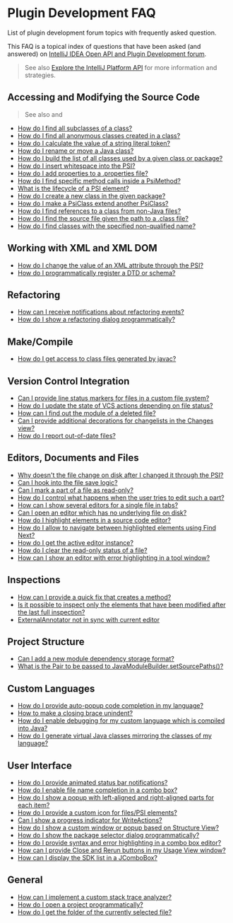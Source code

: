 <!-- Copyright 2000-2023 JetBrains s.r.o. and contributors. Use of this source code is governed by the Apache 2.0 license. -->

# Plugin Development FAQ

<link-summary>List of plugin development forum topics with frequently asked question.</link-summary>

This FAQ is a topical index of questions that have been asked (and answered) on [IntelliJ IDEA Open API and Plugin Development forum](https://intellij-support.jetbrains.com/hc/en-us/community/topics/200366979-IntelliJ-IDEA-Open-API-and-Plugin-Development).

> See also [Explore the IntelliJ Platform API](explore_api.md) for more information and strategies.
>

## Accessing and Modifying the Source Code

> See also [](psi.md) and [](psi_cookbook.md)

* [How do I find all subclasses of a class?](https://intellij-support.jetbrains.com/hc/en-us/community/posts/206791895-finding-all-derived-class-given-parent-class)
* [How do I find all anonymous classes created in a class?](https://intellij-support.jetbrains.com/hc/en-us/community/posts/206792205-How-to-find-anonymous-classes-in-PsiClass-)
* [How do I calculate the value of a string literal token?](https://intellij-support.jetbrains.com/hc/en-us/community/posts/206139829-How-to-evaluate-the-value-of-PsiJavaToken-of-STRING-LITERAL-type)
* [How do I rename or move a Java class?](https://intellij-support.jetbrains.com/hc/en-us/community/posts/206791825-How-to-rename-a-class-)
* [How do I build the list of all classes used by a given class or package?](https://intellij-support.jetbrains.com/hc/en-us/community/posts/206139469-Using-DependencyValidationManager-to-Get-Required-Classes)
* [How do I insert whitespace into the PSI?](https://intellij-support.jetbrains.com/hc/en-us/community/posts/206143839-Adding-PsiElements-to-a-PsiFile)
* [How do I add properties to a .properties file?](https://intellij-support.jetbrains.com/hc/en-us/community/posts/206142279-Dynamically-add-new-properties-to-properties-files)
* [How do I find specific method calls inside a PsiMethod?](https://intellij-support.jetbrains.com/hc/en-us/community/posts/206143579-finding-a-statement-within-a-PsiMethod)
* [What is the lifecycle of a PSI element?](https://intellij-support.jetbrains.com/hc/en-us/community/posts/206796015-What-is-the-lifecycle-of-a-PsiElement-)
* [How do I create a new class in the given package?](https://intellij-support.jetbrains.com/hc/en-us/community/posts/206771665-Creating-a-new-class)
* [How do I make a PsiClass extend another PsiClass?](https://intellij-support.jetbrains.com/hc/en-us/community/posts/206794255-How-to-make-a-PsiClass-derive-from-another-one-)
* [How do I find references to a class from non-Java files?](https://intellij-support.jetbrains.com/hc/en-us/community/posts/206800695-How-to-obtain-the-references-to-a-class-from-non-java-files-)
* [How do I find the source file given the path to a .class file?](https://intellij-support.jetbrains.com/hc/en-us/community/posts/206800595-How-to-find-the-source-for-a-class-file)
* [How do I find classes with the specified non-qualified name?](https://intellij-support.jetbrains.com/hc/en-us/community/posts/206146759-How-to-resolve-unqualified-name-to-possible-PsiClasses-)

## Working with XML and XML DOM
*  [How do I change the value of an XML attribute through the PSI?](https://intellij-support.jetbrains.com/hc/en-us/community/posts/206139639-Change-xml-attribute-value)
*  [How do I programmatically register a DTD or schema?](https://intellij-support.jetbrains.com/hc/en-us/community/posts/206795425-How-to-register-DTD-with-idea)

## Refactoring
*  [How can I receive notifications about refactoring events?](https://intellij-support.jetbrains.com/hc/en-us/community/posts/206795955-Refactoring-Listeners)
*  [How do I show a refactoring dialog programmatically?](https://intellij-support.jetbrains.com/hc/en-us/community/posts/206800005-How-to-invoke-refactoring-dialog-not-refactoring-itself-)

## Make/Compile
*  [How do I get access to class files generated by javac?](https://intellij-support.jetbrains.com/hc/en-us/community/posts/206800625-Implementing-a-ClassInstrumentingCompiler-how-to-get-the-generated-class-files)

## Version Control Integration
*  [Can I provide line status markers for files in a custom file system?](https://intellij-support.jetbrains.com/hc/en-us/community/posts/206791585-Editor-diff-functionality-for-custom-file-system)
*  [How do I update the state of VCS actions depending on file status?](https://intellij-support.jetbrains.com/hc/en-us/community/posts/206791975-VCS-context-menu)
*  [How can I find out the module of a deleted file?](https://intellij-support.jetbrains.com/hc/en-us/community/posts/206792195-Module-for-deleted-file-)
*  [Can I provide additional decorations for changelists in the Changes view?](https://intellij-support.jetbrains.com/hc/en-us/community/posts/206139549-Is-it-possible-to-decorate-change-lists-)
*  [How do I report out-of-date files?](https://intellij-support.jetbrains.com/hc/en-us/community/posts/206791775-VCS-OpenAPI-what-to-do-with-files-detected-as-out-of-date-)

## Editors, Documents and Files
*  [Why doesn't the file change on disk after I changed it through the PSI?](https://intellij-support.jetbrains.com/hc/en-us/community/posts/206791625-Action-doesn-t-see-changes-in-xml-file)
*  [Can I hook into the file save logic?](https://intellij-support.jetbrains.com/hc/en-us/community/posts/206790685-Can-you-tie-into-the-file-save-logic-)
*  [Can I mark a part of a file as read-only?](https://intellij-support.jetbrains.com/hc/en-us/community/posts/207042355-Read-only-section-in-editor)
*  [How do I control what happens when the user tries to edit such a part?](https://intellij-support.jetbrains.com/hc/en-us/community/posts/206791375-Using-locked-regions)
*  [How can I show several editors for a single file in tabs?](https://intellij-support.jetbrains.com/hc/en-us/community/posts/206795495-Alternative-Editors-ala-HTML-Preview)
*  [Can I open an editor which has no underlying file on disk?](https://intellij-support.jetbrains.com/hc/en-us/community/posts/206135449-Create-an-Editor-for-a-non-physical-file)
*  [How do I highlight elements in a source code editor?](https://intellij-support.jetbrains.com/hc/en-us/community/posts/206143909-MarkupModel-navigate-highlighted-elements)
*  [How do I allow to navigate between highlighted elements using Find Next?](https://intellij-support.jetbrains.com/hc/en-us/community/posts/206143879-HighlightManager-how-to-enable-F3-functionality)
*  [How do I get the active editor instance?](https://intellij-support.jetbrains.com/hc/en-us/community/posts/206141119-how-to-get-the-Editor-from-PsiElement-)
*  [How do I clear the read-only status of a file?](https://intellij-support.jetbrains.com/hc/en-us/community/posts/206142039-Clear-read-only-status)
*  [How can I show an editor with error highlighting in a tool window?](https://intellij-support.jetbrains.com/hc/en-us/community/posts/206146679-Error-highlighting-in-Editors)

## Inspections
*  [How can I provide a quick fix that creates a method?](https://intellij-support.jetbrains.com/hc/en-us/community/posts/206142769-Triggering-Create-Method-intention)
*  [Is it possible to inspect only the elements that have been modified after the last full inspection?](https://intellij-support.jetbrains.com/hc/en-us/community/posts/206800645-How-to-inspect-only-the-elements-modified-since-the-last-class-inspection)
*  [ExternalAnnotator not in sync with current editor](https://intellij-support.jetbrains.com/hc/en-us/community/posts/115000337510-Only-trigger-externalAnnotator-when-the-file-system-is-in-sync)

## Project Structure
*  [Can I add a new module dependency storage format?](https://intellij-support.jetbrains.com/hc/en-us/community/posts/206137859-Dependency-storage-formats-)
*  [What is the Pair to be passed to JavaModuleBuilder.setSourcePaths()?](https://intellij-support.jetbrains.com/hc/en-us/community/posts/206143559-Usage-of-class-Pair-A-B-)

## Custom Languages
*  [How do I provide auto-popup code completion in my language?](https://intellij-support.jetbrains.com/hc/en-us/community/posts/206139359-Autopopup-code-completion-in-custom-language)
*  [How to make a closing brace unindent?](https://intellij-support.jetbrains.com/hc/en-us/community/posts/206797085-Custom-Language-How-to-make-a-closing-brace-unindent-)
*  [How do I enable debugging for my custom language which is compiled into Java?](https://intellij-support.jetbrains.com/hc/en-us/community/posts/206786875-Debugging-custom-languages-)
*  [How do I generate virtual Java classes mirroring the classes of my language?](https://intellij-support.jetbrains.com/hc/en-us/community/posts/206143749-Custom-languages-masquarding-as-a-java-source-file-within-IntelliJ)

## User Interface
*  [How do I provide animated status bar notifications?](https://intellij-support.jetbrains.com/hc/en-us/community/posts/206791945-IDE-Notifications)
*  [How do I enable file name completion in a combo box?](https://intellij-support.jetbrains.com/hc/en-us/community/posts/206139509-Combobox-with-Browse-Button-and-Autocompletion-)
*  [How do I show a popup with left-aligned and right-aligned parts for each item?](https://intellij-support.jetbrains.com/hc/en-us/community/posts/206139049-popup-menu-with-left-and-right-aligned-items)
*  [How do I provide a custom icon for files/PSI elements?](https://intellij-support.jetbrains.com/hc/en-us/community/posts/206143779-Is-it-possible-to-change-icon-of-file-in-Project-view-)
*  [Can I show a progress indicator for WriteActions?](https://intellij-support.jetbrains.com/hc/en-us/community/posts/206139159-WriteActions-and-ProgressIndicator)
*  [How do I show a custom window or popup based on Structure View?](https://intellij-support.jetbrains.com/hc/en-us/community/posts/206142679-Opening-a-customised-StructureView)
*  [How do I show the package selector dialog programmatically?](https://intellij-support.jetbrains.com/hc/en-us/community/posts/206794265-Package-selector-dialog)
*  [How do I provide syntax and error highlighting in a combo box editor?](https://intellij-support.jetbrains.com/hc/en-us/community/posts/206800495-EditorTextField-in-3403-How-to-get-an-Editor-that-does-error-highlighting-)
*  [How can I provide Close and Rerun buttons in my Usage View window?](https://intellij-support.jetbrains.com/hc/en-us/community/posts/206146779-How-to-get-a-Close-button-in-an-own-Usage-View-)
*  [How can I display the SDK list in a JComboBox?](https://stackoverflow.com/questions/51499884/how-to-display-the-sdk-list-in-a-jcombobox)

## General
*  [How can I implement a custom stack trace analyzer?](https://intellij-support.jetbrains.com/hc/en-us/community/posts/206142959-Stack-Analyzer-extension)
*  [How do I open a project programmatically?](https://intellij-support.jetbrains.com/hc/en-us/community/posts/206146969-how-to-open-a-project-)
*  [How do I get the folder of the currently selected file?](https://intellij-support.jetbrains.com/hc/en-us/community/posts/206121889-How-to-get-the-folder-of-currenctly-selected-file)
